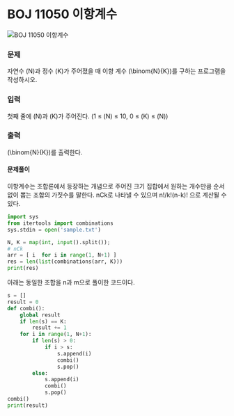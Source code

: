 # BOJ 11050 이항계수
![BOJ 11050 이항계수](https://www.acmicpc.net/problem/11050)
### 문제
자연수 \(N\)과 정수 \(K\)가 주어졌을 때 이항 계수 \(\binom{N}{K}\)를 구하는 프로그램을 작성하시오.

### 입력
첫째 줄에 \(N\)과 \(K\)가 주어진다. (1 ≤  \(N\) ≤ 10, 0 ≤ \(K\) ≤ \(N\))

### 출력 
\(\binom{N}{K}\)를 출력한다.

#### 문제풀이
이항계수는 조합론에서 등장하는 개념으로 주어진 크기 집합에서 원하는 개수만큼 순서없이 뽑는 조합의 가짓수를 말한다. 
nCk로 나타낼 수 있으며 n!/k!(n-k)! 으로 계산될 수 있다. 
```python
import sys
from itertools import combinations
sys.stdin = open('sample.txt')

N, K = map(int, input().split());
# nCk
arr = [ i  for i in range(1, N+1) ]
res = len(list(combinations(arr, K)))
print(res)
```

아래는 동일한 조합을 n과 m으로 풀이한 코드이다.
```python
s = []
result = 0
def combi():
    global result
    if len(s) == K:
        result += 1
    for i in range(1, N+1):
        if len(s) > 0:
            if i > s:
                s.append(i)
                combi()
                s.pop()
        else:
            s.append(i)
            combi()
            s.pop()
combi()
print(result)
```